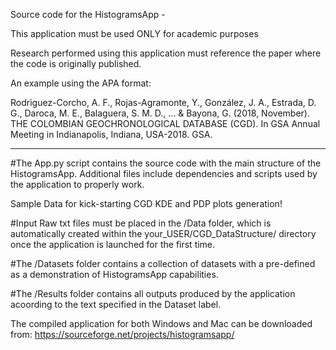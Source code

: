 Source code for the HistogramsApp -

This application must be used ONLY for academic purposes

Research performed using this application must reference the paper where the code is originally published.

An example using the APA format:

Rodriguez-Corcho, A. F., Rojas-Agramonte, Y., González, J. A., Estrada, D. G., Daroca, M. E., Balaguera, S. M. D., ... & Bayona, G. (2018, November). THE COLOMBIAN GEOCHRONOLOGICAL DATABASE (CGD). In GSA Annual Meeting in Indianapolis, Indiana, USA-2018. GSA.

_____________________________________________________
#The App.py script contains the source code with the main structure of the HistogramsApp. Additional files include dependencies and scripts used by the application
to properly work.

Sample Data for kick-starting CGD KDE and PDP plots generation!

#Input Raw txt files must be placed in the /Data folder, which is automatically created within the your_USER/CGD_DataStructure/ directory once the application is 
launched for the first time.

#The /Datasets folder contains a collection of datasets with a pre-defined as a demonstration of HistogramsApp capabilities. 

#The /Results folder contains all outputs produced by the application acoording to the text specified in the Dataset label.

The compiled application for both Windows and Mac can be downloaded from: https://sourceforge.net/projects/histogramsapp/
